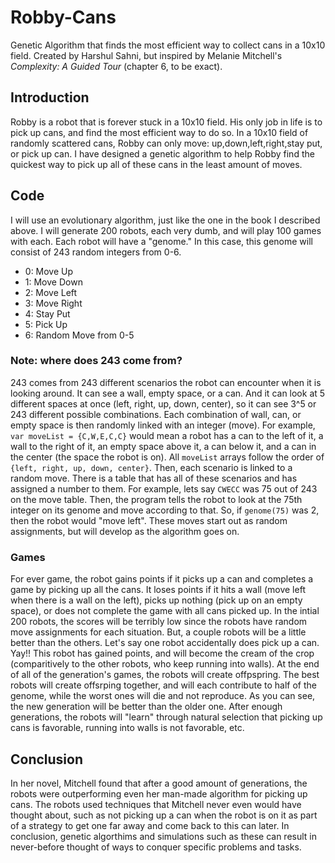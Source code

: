 # Robby-Cans
Genetic Algorithm that finds the most efficient way to collect cans in a 10x10 field. Created by Harshul Sahni, but inspired by Melanie Mitchell's <i>Complexity: A Guided Tour </i>(chapter 6, to be exact).
##  Introduction
Robby is a robot that is forever stuck in a 10x10 field. His only job in life is to pick up cans, and find the most efficient way to do so. In a 10x10 field of randomly scattered cans, Robby can only move: up,down,left,right,stay put, or pick up can. I have designed a genetic algorithm to help Robby find the quickest way to pick up all of these cans in the least amount of moves. 
## Code
I will use an evolutionary algorithm, just like the one in the book I described above. 
I will generate 200 robots, each very dumb, and will play 100 games with each. 
Each robot will have a "genome." In this case, this genome will consist of 243 random integers from 0-6. <br/>
- 0: Move Up 
- 1: Move Down
- 2: Move Left
- 3: Move Right
- 4: Stay Put
- 5: Pick Up
- 6: Random Move from 0-5
### Note: where does 243 come from? 
243 comes from 243 different scenarios the robot can encounter when it is looking around. It can see a wall, empty space, or a can. And it can look at 5 different spaces at once (left, right, up, down, center), so it can see 3^5 or 243 different possible combinations. Each combination of wall, can, or empty space is then randomly linked with an integer (move). For example, `var moveList = {C,W,E,C,C}` would mean a robot has a can to the left of it, a wall to the right of it, an empty space above it, a can below it, and a can in the center (the space the robot is on). All `moveList` arrays follow the order of `{left, right, up, down, center}`. Then, each scenario is linked to a random move. There is a table that has all of these scenarios and has assigned a number to them. For example, lets say `CWECC` was 75 out of 243 on the move table. Then, the program tells the robot to look at the 75th integer on its genome and move according to that. So, if `genome(75)` was 2, then the robot would "move left". These moves start out as random assignments, but will develop as the algorithm goes on. 
### Games
For ever game, the robot gains points if it picks up a can and completes a game by picking up all the cans. It loses points if it hits a wall (move left when there is a wall on the left), picks up nothing (pick up on an empty space), or does not complete the game with all cans picked up. In the intial 200 robots, the scores will be terribly low since the robots have random move assignments for each situation. But, a couple robots will be a little better than the others. Let's say one robot accidentally does pick up a can. Yay!! This robot has gained points, and will become the cream of the crop (comparitively to the other robots, who keep running into walls). At the end of all of the generation's games, the robots will create offpspring. The best robots will create offsrping together, and will each contribute to half of the genome, while the worst ones will die and not reproduce. As you can see, the new generation will be better than the older one. After enough generations, the robots will "learn" through natural selection that picking up cans is favorable, running into walls is not favorable, etc. 
## Conclusion 
In her novel, Mitchell found that after a good amount of generations, the robots were outperforming even her man-made algorithm for picking up cans. The robots used techniques that Mitchell never even would have thought about, such as not picking up a can when the robot is on it as part of a strategy to get one far away and come back to this can later. In conclusion, genetic algorthims and simulations such as these can result in never-before thought of ways to conquer specific problems and tasks. 

